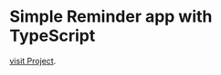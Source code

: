 # Simple Reminder app with TypeScript

[visit Project](https://reminders-app-typescript.netlify.app/).
